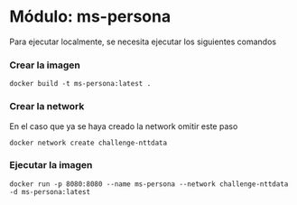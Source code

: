 # Módulo: ms-persona
Para ejecutar localmente, se necesita ejecutar los siguientes comandos


### Crear la imagen

```
docker build -t ms-persona:latest .
```

### Crear la network
En el caso que ya se haya creado la network omitir este paso

```
docker network create challenge-nttdata
```

### Ejecutar la imagen

```
docker run -p 8080:8080 --name ms-persona --network challenge-nttdata -d ms-persona:latest
```